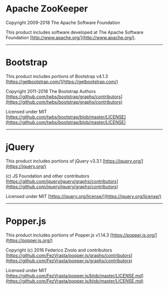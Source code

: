 # Apache ZooKeeper
Copyright 2009-2018 The Apache Software Foundation

This product includes software developed at The Apache Software Foundation [http://www.apache.org/](http://www.apache.org/).

---
# Bootstrap
This product includes portions of Bootstrap v4.1.3 [https://getbootstrap.com/](https://getbootstrap.com/)

Copyright 2011-2018 The Bootstrap Authors [https://github.com/twbs/bootstrap/graphs/contributors](https://github.com/twbs/bootstrap/graphs/contributors)

Licensed under MIT [https://github.com/twbs/bootstrap/blob/master/LICENSE](https://github.com/twbs/bootstrap/blob/master/LICENSE)

---
# jQuery
This product includes portions of jQuery v3.3.1 [https://jquery.org/](https://jquery.org/)

(c) JS Foundation and other contributors [https://github.com/jquery/jquery/graphs/contributors](https://github.com/jquery/jquery/graphs/contributors)

Licensed under MIT [https://jquery.org/license/](https://jquery.org/license/)

---
# Popper.js
This product includes portions of Popper.js v1.14.3 [https://popper.js.org/](https://popper.js.org/)

Copyright (c) 2016 Federico Zivolo and contributors [https://github.com/FezVrasta/popper.js/graphs/contributors](https://github.com/FezVrasta/popper.js/graphs/contributors)

Licensed under MIT  [https://github.com/FezVrasta/popper.js/blob/master/LICENSE.md](https://github.com/FezVrasta/popper.js/blob/master/LICENSE.md)